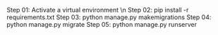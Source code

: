 Step 01: Activate a virtual environment \n
Step 02: pip install -r requirements.txt
Step 03: python manage.py makemigrations
Step 04: python manage.py migrate
Step 05: python manage.py runserver
